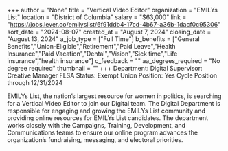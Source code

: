 +++
author = "None"
title = "Vertical Video Editor"
organization = "EMILYs List"
location = "District of Columbia"
salary = "$63,000"
link = "https://jobs.lever.co/emilyslist/6f91ddb4-17cd-4b67-a36b-1dacf0c95306"
sort_date = "2024-08-07"
created_at = "August 7, 2024"
closing_date = "August 13, 2024"
a_job_type = ["Full Time"]
b_benefits = ["General Benefits","Union-Eligible","Retirement","Paid Leave","Health Insurance","Paid Vacation","Dental","Vision","Sick time","Life insurance","health insurance"]
c_feedback = ""
aa_degrees_required = "No degree required"
thumbnail = ""
+++
Department: Digital
Supervisor: Creative Manager
FLSA Status: Exempt
Union Position: Yes
Cycle Position through 12/31/2024

EMILYs List, the nation’s largest resource for women in politics, is searching for a Vertical Video Editor to join our Digital team. The Digital Department is responsible for engaging and growing the EMILYs List community and providing online resources for EMILYs List candidates. The department works closely with the Campaigns, Training, Development, and Communications teams to ensure our online program advances the organization’s fundraising, messaging, and electoral priorities.
